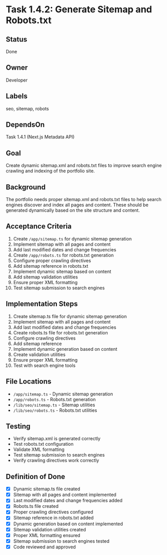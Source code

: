 # Task 1.4.2: Generate Sitemap and Robots.txt

## Status
Done

## Owner
Developer

## Labels
seo, sitemap, robots

## DependsOn
Task 1.4.1 (Next.js Metadata API)

## Goal
Create dynamic sitemap.xml and robots.txt files to improve search engine crawling and indexing of the portfolio site.

## Background
The portfolio needs proper sitemap.xml and robots.txt files to help search engines discover and index all pages and content. These should be generated dynamically based on the site structure and content.

## Acceptance Criteria
1. Create `/app/sitemap.ts` for dynamic sitemap generation
2. Implement sitemap with all pages and content
3. Add last modified dates and change frequencies
4. Create `/app/robots.ts` for robots.txt generation
5. Configure proper crawling directives
6. Add sitemap reference in robots.txt
7. Implement dynamic sitemap based on content
8. Add sitemap validation utilities
9. Ensure proper XML formatting
10. Test sitemap submission to search engines

## Implementation Steps
1. Create sitemap.ts file for dynamic sitemap generation
2. Implement sitemap with all pages and content
3. Add last modified dates and change frequencies
4. Create robots.ts file for robots.txt generation
5. Configure crawling directives
6. Add sitemap reference
7. Implement dynamic generation based on content
8. Create validation utilities
9. Ensure proper XML formatting
10. Test with search engine tools

## File Locations
- `/app/sitemap.ts` - Dynamic sitemap generation
- `/app/robots.ts` - Robots.txt generation
- `/lib/seo/sitemap.ts` - Sitemap utilities
- `/lib/seo/robots.ts` - Robots.txt utilities

## Testing
- Verify sitemap.xml is generated correctly
- Test robots.txt configuration
- Validate XML formatting
- Test sitemap submission to search engines
- Verify crawling directives work correctly

## Definition of Done
- [x] Dynamic sitemap.ts file created
- [x] Sitemap with all pages and content implemented
- [x] Last modified dates and change frequencies added
- [x] Robots.ts file created
- [x] Proper crawling directives configured
- [x] Sitemap reference in robots.txt added
- [x] Dynamic generation based on content implemented
- [x] Sitemap validation utilities created
- [x] Proper XML formatting ensured
- [x] Sitemap submission to search engines tested
- [x] Code reviewed and approved 